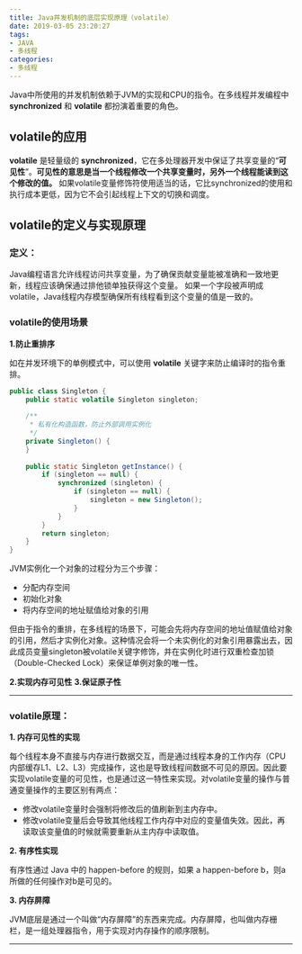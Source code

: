 ```yaml
---
title: Java并发机制的底层实现原理（volatile）
date: 2019-03-05 23:20:27
tags:
- JAVA
- 多线程
categories:
- 多线程
---
```


Java中所使用的并发机制依赖于JVM的实现和CPU的指令。在多线程并发编程中 **synchronized** 和 **volatile** 都扮演着重要的角色。

## volatile的应用

**volatile** 是轻量级的 **synchronized**，它在多处理器开发中保证了共享变量的“**可见性**”。**可见性的意思是当一个线程修改一个共享变量时，另外一个线程能读到这个修改的值。** 如果volatile变量修饰符使用适当的话，它比synchronized的使用和执行成本更低，因为它不会引起线程上下文的切换和调度。

<!-- more -->

## volatile的定义与实现原理

### 定义：
Java编程语言允许线程访问共享变量，为了确保贡献变量能被准确和一致地更新，线程应该确保通过排他锁单独获得这个变量。
如果一个字段被声明成volatile，Java线程内存模型确保所有线程看到这个变量的值是一致的。

### volatile的使用场景

**1.防止重排序**

如在并发环境下的单例模式中，可以使用 **volatile** 关键字来防止编译时的指令重排。

```java
public class Singleton {
    public static volatile Singleton singleton;
	
    /**
     * 私有化构造函数，防止外部调用实例化
     */
    private Singleton() {
    }
	
    public static Singleton getInstance() {
        if (singleton == null) {
            synchronized (singleton) {
                if (singleton == null) {
                    singleton = new Singleton();
                }
            }
        }
        return singleton;
    }
}
```

JVM实例化一个对象的过程分为三个步骤：
- 分配内存空间
- 初始化对象
- 将内存空间的地址赋值给对象的引用

但由于指令的重排，在多线程的场景下，可能会先将内存空间的地址值赋值给对象的引用，然后才实例化对象。这种情况会将一个未实例化的对象引用暴露出去，因此成员变量singleton被volatile关键字修饰，并在实例化时进行双重检查加锁（Double-Checked Lock）来保证单例对象的唯一性。

**2.实现内存可见性**
**3.保证原子性**

* * *

### volatile原理：

**1. 内存可见性的实现**

每个线程本身不直接与内存进行数据交互，而是通过线程本身的工作内存（CPU内部缓存L1、L2、L3）完成操作，这也是导致线程间数据不可见的原因。因此要实现volatile变量的可见性，也是通过这一特性来实现。对volatile变量的操作与普通变量操作的主要区别有两点：
 - 修改volatile变量时会强制将修改后的值刷新到主内存中。
 - 修改volatile变量后会导致其他线程工作内存中对应的变量值失效。因此，再读取该变量值的时候就需要重新从主内存中读取值。

**2. 有序性实现**

有序性通过 Java 中的 happen-before 的规则，如果 a happen-before b，则a所做的任何操作对b是可见的。

**3. 内存屏障**

JVM底层是通过一个叫做“内存屏障”的东西来完成。内存屏障，也叫做内存栅栏，是一组处理器指令，用于实现对内存操作的顺序限制。

* * *
